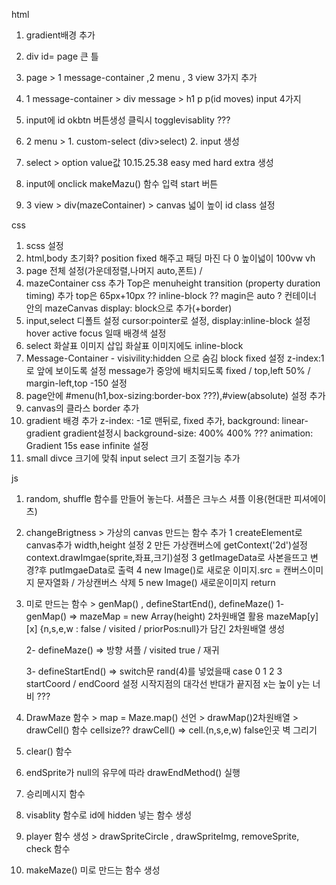 html

1. gradient배경 추가
2. div id= page 큰 틀
3. page > 1 message-container ,2 menu , 3 view 3가지 추가

4. 1 message-container > div message > h1 p p(id moves) input 4가지
5. input에 id okbtn 버튼생성 클릭시 togglevisablity ???

6. 2 menu > 1. custom-select (div>select) 2. input 생성
7. select > option value값 10.15.25.38 easy med hard extra 생성
8. input에 onclick makeMazu() 함수 입력 start 버튼

9. 3 view > div(mazeContainer) > canvas 넓이 높이 id class 설정

css

1. scss 설정
2. html,body 초기화? position fixed 해주고 패딩 마진 다 0 높이넓이 100vw vh
3. page 전체 설정(가운데정렬,나머지 auto,폰트) /
4. mazeContainer css 추가 Top은 menuheight
   transition (property duration timing) 추가 top은 65px+10px ??
   inline-block ?? magin은 auto ?
   컨테이너 안의 mazeCanvas display: block으로 추가(+border)
5. input,select 디폴트 설정
   cursor:pointer로 설정, display:inline-block 설정
   hover active focus 일때 배경색 설정
6. select 화살표 이미지 삽입 화살표 이미지에도 inline-block
7. Message-Container - visivility:hidden 으로 숨김
   block fixed 설정 z-index:1로 앞에 보이도록 설정
   message가 중앙에 배치되도록 fixed / top,left 50% / margin-left,top -150 설정
8. page안에 #menu(h1,box-sizing:border-box ???),#view(absolute) 설정 추가
9. canvas의 클라스 border 추가
10. gradient 배경 추가
    z-index: -1로 맨뒤로, fixed 추가, background: linear-gradient
    gradient설정시 background-size: 400% 400% ???
    animation: Gradient 15s ease infinite 설정
11. small divce 크기에 맞춰 input select 크기 조절기능 추가

js

1. random, shuffle 함수를 만들어 놓는다.
   셔플은 크누스 셔플 이용(현대판 피셔에이츠)
2. changeBrigtness > 가상의 canvas 만드는 함수 추가
   1 createElement로 canvas추가 width,height 설정
   2 만든 가상캔버스에 getContext('2d')설정 context.drawImgae(sprite,좌표,크기)설정
   3 getImageData로 사본을뜨고 변경?후 putImgaeData로 출력
   4 new Image()로 새로운 이미지.src = 캔버스이미지 문자열화 / 가상캔버스 삭제
   5 new Image() 새로운이미지 return
3. 미로 만드는 함수 > genMap() , defineStartEnd(), defineMaze()
   1- genMap() => mazeMap = new Array(height) 2차원배열 활용
   mazeMap[y][x] {n,s,e,w : false / visited / priorPos:null}가 담긴 2차원배열 생성

   2- defineMaze() => 방향 셔플 / visited true / 재귀

   3- defineStartEnd() => switch문 rand(4)를 넣었을때 case 0 1 2 3
   startCoord / endCoord 설정 시작지점의 대각선 반대가 끝지점 x는 높이 y는 너비 ???

4. DrawMaze 함수 > map = Maze.map() 선언 > drawMap()2차원배열 > drawCell() 함수
   cellsize??
   drawCell() => cell.(n,s,e,w) false인곳 벽 그리기

5. clear() 함수
6. endSprite가 null의 유무에 따라 drawEndMethod() 실행
7. 승리메시지 함수
8. visablity 함수로 id에 hidden 넣는 함수 생성
9. player 함수 생성 > drawSpriteCircle , drawSpriteImg, removeSprite, check 함수

10. makeMaze() 미로 만드는 함수 생성
